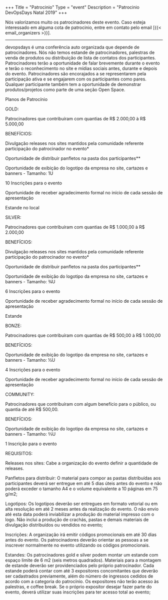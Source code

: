 +++
Title = "Patrocinio"
Type = "event"
Description = "Patrocinio DevOpsDays Natal 2019"
+++

Nós valorizamos muito os patrocinadores deste evento. Caso esteja interessado em alguma cota de patrocinio, entre em contato pelo email [{{< email_organizers >}}].

<hr>

devopsdays é uma conferência auto organizada que depende de patrocinadores. Nós não temos estande de patrocinadores, palestras de venda de produtos ou distribuição de lista de contatos dos participantes. Patrocinadores terão a oportunidade de falar brevemente durante o evento e terão o reconhecimento no site e mídias sociais antes, durante e depois do evento. Patrocinadores são encorajados a se representarem pela participação ativa e se engajarem com os participantes como pares. Qualquer participante também tem a oportunidade de demonstrar produtos/projetos como parte de uma seção Open Space.


Planos de Patrocínio

GOLD:

Patrocinadores que contribuíram com quantias de R$ 2.000,00 à R$ 5.000,00


BENEFÍCIOS:

Divulgação releases nos sites mantidos pela comunidade referente participação do patrocinador no evento*

Oportunidade de distribuir panfletos na pasta dos participantes**

Oportunidade de exibição do logotipo da empresa no site, cartazes e banners - Tamanho: 1U

10 Inscrições para o evento

Oportunidade de receber agradecimento formal no início de cada sessão de apresentação

Estande no local


SILVER:

Patrocinadores que contribuíram com quantias de R$ 1.000,00 à R$ 2.000,00


BENEFÍCIOS:

Divulgação releases nos sites mantidos pela comunidade referente participação do patrocinador no evento*

Oportunidade de distribuir panfletos na pasta dos participantes**

Oportunidade de exibição do logotipo da empresa no site, cartazes e banners - Tamanho: ¾U

6 Inscrições para o evento

Oportunidade de receber agradecimento formal no início de cada sessão de apresentação

Estande


BONZE:

Patrocinadores que contribuíram com quantias de R$ 500,00 à R$ 1.000,00


BENEFÍCIOS:

Oportunidade de exibição do logotipo da empresa no site, cartazes e banners - Tamanho: ½U

4 Inscrições para o evento

Oportunidade de receber agradecimento formal no início de cada sessão de apresentação


COMMUNITY:

Patrocinadores que contribuíram com algum benefício para o público, ou quantia de até R$ 500,00.


BENEFÍCIOS:

Oportunidade de exibição do logotipo da empresa no site, cartazes e banners - Tamanho: ⅔U

1 Inscrição para o evento





REQUISITOS:

Releases nos sites: Cabe a organização do evento definir a quantidade de releases.

Panfletos para distribuir: O material para compor as pastas distribuídas aos participantes deverá ser entregue em até 5 dias úteis antes do evento e não poderá exceder o tamanho A4 e o volume equivalente a 10 páginas em 75 g/m2;

Logotipos: Os logotipos deverão ser entregues em formato vetorial ou em alta resolução em até 2 meses antes da realização do evento. O não envio até esta data poderá inviabilizar a produção do material impresso com o logo. Não inclui a produção de crachás, pastas e demais materiais de divulgação distribuídos ou vendidos no evento;

Inscrições: A organização irá emitir códigos promocionais em até 30 dias antes do evento. Os patrocinadores deverão orientar as pessoas a se inscrever normalmente no evento utilizando os códigos promocionais.

Estandes: Os patrocinadores gold e silver podem montar um estande com espaço limite de 6 m2 (seis metros quadrados). Materiais para a montagem de estande deverão ser providenciados pelo próprio patrocinador. Cada estande poderá contar com até 3 expositores concomitantes que deverão ser cadastrados previamente, além do número de ingressos cedidos de acordo com a categoria do patrocínio. Os expositores não terão acesso às palestras, e coffee break. Se o próprio expositor desejar fazer parte do evento, deverá utilizar suas inscrições para ter acesso total ao evento;



<p>
